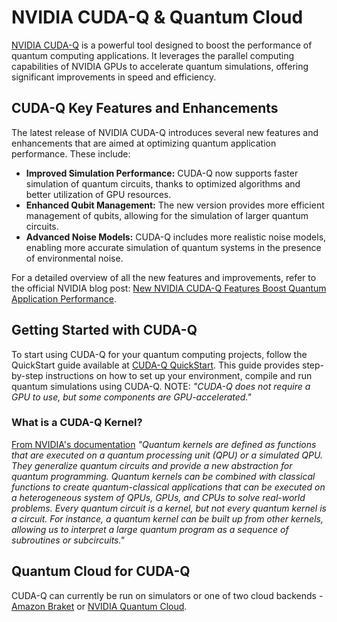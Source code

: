 # NVIDIA CUDA-Q & Quantum Cloud

[NVIDIA CUDA-Q](https://developer.nvidia.com/cuda-q) is a powerful tool designed to boost the performance of quantum computing applications. It leverages the parallel computing capabilities of NVIDIA GPUs to accelerate quantum simulations, offering significant improvements in speed and efficiency.

## CUDA-Q Key Features and Enhancements

The latest release of NVIDIA CUDA-Q introduces several new features and enhancements that are aimed at optimizing quantum application performance. These include:

- **Improved Simulation Performance:** CUDA-Q now supports faster simulation of quantum circuits, thanks to optimized algorithms and better utilization of GPU resources.
- **Enhanced Qubit Management:** The new version provides more efficient management of qubits, allowing for the simulation of larger quantum circuits.
- **Advanced Noise Models:** CUDA-Q includes more realistic noise models, enabling more accurate simulation of quantum systems in the presence of environmental noise.

For a detailed overview of all the new features and improvements, refer to the official NVIDIA blog post: [New NVIDIA CUDA-Q Features Boost Quantum Application Performance](https://developer.nvidia.com/blog/new-nvidia-cuda-q-features-boost-quantum-application-performance/).

## Getting Started with CUDA-Q

To start using CUDA-Q for your quantum computing projects, follow the QuickStart guide available at [CUDA-Q QuickStart](https://nvidia.github.io/cuda-quantum/latest/using/quick_start.html). This guide provides step-by-step instructions on how to set up your environment, compile and run quantum simulations using CUDA-Q.  NOTE: *"CUDA-Q does not require a GPU to use, but some components are GPU-accelerated."*  

### What is a CUDA-Q Kernel?

[From NVIDIA's documentation](https://nvidia.github.io/cuda-quantum/latest/using/basics/kernel_intro.html) *"Quantum kernels are defined as functions that are executed on a quantum processing unit (QPU) or a simulated QPU. They generalize quantum circuits and provide a new abstraction for quantum programming. Quantum kernels can be combined with classical functions to create quantum-classical applications that can be executed on a heterogeneous system of QPUs, GPUs, and CPUs to solve real-world problems.  Every quantum circuit is a kernel, but not every quantum kernel is a circuit. For instance, a quantum kernel can be built up from other kernels, allowing us to interpret a large quantum program as a sequence of subroutines or subcircuits."*

## Quantum Cloud for CUDA-Q

CUDA-Q can currently be run on simulators or one of two cloud backends - [Amazon Braket](https://nvidia.github.io/cuda-quantum/latest/using/backends/cloud/braket.html) or [NVIDIA Quantum Cloud](https://nvidia.github.io/cuda-quantum/latest/using/backends/cloud/nvqc.html).
